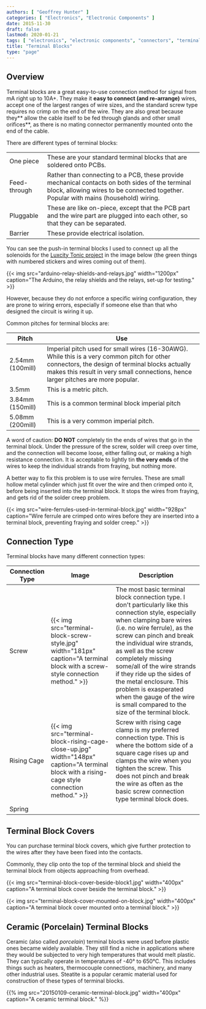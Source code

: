 ```yaml
---
authors: [ "Geoffrey Hunter" ]
categories: [ "Electronics", "Electronic Components" ]
date: 2015-11-30
draft: false
lastmod: 2020-01-21
tags: [ "electronics", "electronic components", "connectors", "terminal blocks", "ceramic", "porcelain", "steatite" ]
title: "Terminal Blocks"
type: "page"
---
```


## Overview

Terminal blocks are a great easy-to-use connection method for signal from mA right up to 10A+. They make it **easy to connect (and re-arrange)** wires, accept one of the largest ranges of wire sizes, and the standard screw type requires no crimp on the end of the wire. They are also great because they** allow the cable itself to be fed through glands and other small orifices**, as there is no mating connector permanently mounted onto the end of the cable.

There are different types of terminal blocks:

<table>
<tbody>
<tr>
<td>One piece</td>
<td>These are your standard terminal blocks that are soldered onto PCBs.</td>
</tr>
<tr>
<td>Feed-through</td>
<td>Rather than connecting to a PCB, these provide mechanical contacts on both sides of the terminal block, allowing wires to be connected together. Popular with mains (household) wiring.</td>
</tr>
<tr>
<td>Pluggable</td>
<td>These are like on-piece, except that the PCB part and the wire part are plugged into each other, so that they can be separated.</td>
</tr>
<tr>
<td>Barrier</td>
<td>These provide electrical isolation.</td>
</tr>
</tbody>
</table>

You can see the push-in terminal blocks I used to connect up all the solenoids for the [Luxcity Tonic project](/electronics/projects/luxcity-uv-tonic-control-system) in the image below (the green things with numbered stickers and wires coming out of them).

{{< img src="arduino-relay-shields-and-relays.jpg" width="1200px" caption="The Arduino, the relay shields and the relays, set-up for testing."  >}}

However, because they do not enforce a specific wiring configuration, they are prone to wiring errors, especially if someone else than that who designed the circuit is wiring it up.

Common pitches for terminal blocks are:

<table>
  <thead>
    <tr>
      <th>Pitch</th>
      <th>Use</th>
    </tr>
  </thead>
  <tbody >
    <tr>
      <td>2.54mm (100mill)</td>
      <td>Imperial pitch used for small wires (16-30AWG). While this is a very common pitch for other connectors, the design of terminal blocks actually makes this result in very small connections, hence larger pitches are more popular.</td>
    </tr>
    <tr>
      <td>3.5mm</td>
      <td>This is a metric pitch.</td>
    </tr>
    <tr>
      <td>3.84mm (150mill)</td>
      <td>This is a common terminal block imperial pitch</td>
    </tr>
    <tr>
      <td>5.08mm (200mill)</td>
      <td>This is a very common imperial pitch.</td>
    </tr>
  </tbody>
</table>

A word of caution: **DO NOT** completely tin the ends of wires that go in the terminal block. Under the pressure of the screw, solder will creep over time, and the connection will become loose, either falling out, or making a high resistance connection. It is acceptable to lightly tin **the very ends** of the wires to keep the individual strands from fraying, but nothing more.

A better way to fix this problem is to use wire ferrules. These are small hollow metal cylinder which just fit over the wire and then crimped onto it, before being inserted into the terminal block. It stops the wires from fraying, and gets rid of the solder creep problem.

{{< img src="wire-ferrules-used-in-terminal-block.jpg" width="928px" caption="Wire ferrule are crimped onto wires before they are inserted into a terminal block, preventing fraying and solder creep."  >}}

## Connection Type

Terminal blocks have many different connection types:

<table>
  <thead>
    <tr>
      <th>Connection Type</th>
      <th>Image</th>
      <th>Description</th>
    </tr>
  </thead>
  <tbody>
  <tr>
  <td>Screw</td>
    <td>{{< img src="terminal-block-screw-style.jpg" width="181px" caption="A terminal block with a screw-style connection method."  >}}</td>
    <td>The most basic terminal block connection type. I don't particularly like this connection style, especially when clamping bare wires (i.e. no wire ferrule), as the screw can pinch and break the individual wire strands, as well as the screw completely missing some/all of the wire strands if they ride up the sides of the metal enclosure. This problem is exasperated when the gauge of the wire is small compared to the size of the terminal block.</td>
  </tr>
  <tr>
    <td>Rising Cage</td>
    <td>{{< img src="terminal-block-rising-cage-close-up.jpg" width="148px" caption="A terminal block with a rising-cage style connection method."  >}}</td>
    <td>Screw with rising cage clamp is my preferred connection type. This is where the bottom side of a square cage rises up and clamps the wire when you tighten the screw. This does not pinch and break the wire as often as the basic screw connection type terminal block does.</td>
  </tr>
  <tr>
    <td>Spring</td>
    <td></td>
    <td></td>
  </tr>
  </tbody>
</table>

## Terminal Block Covers

You can purchase terminal block covers, which give further protection to the wires after they have been fixed into the contacts.

Commonly, they clip onto the top of the terminal block and shield the terminal block from objects approaching from overhead.

{{< img src="terminal-block-cover-beside-block1.jpg" width="400px" caption="A terminal block cover beside the terminal block."  >}}

{{< img src="terminal-block-cover-mounted-on-block.jpg" width="400px" caption="A terminal block cover mounted onto a terminal block."  >}}

## Ceramic (Porcelain) Terminal Blocks

Ceramic (also called _porcelain_) terminal blocks were used before plastic ones became widely available. They still find a niche in applications where they would be subjected to very high temperatures that would melt plastic. They can typically operate in temperatures of -40° to 650°C. This includes things such as heaters, thermocouple connections, machinery, and many other industrial uses. Steatite is a popular ceramic material used for construction of these types of terminal blocks.

{{% img src="20150109-ceramic-terminal-block.jpg" width="400px" caption="A ceramic terminal block." %}}
